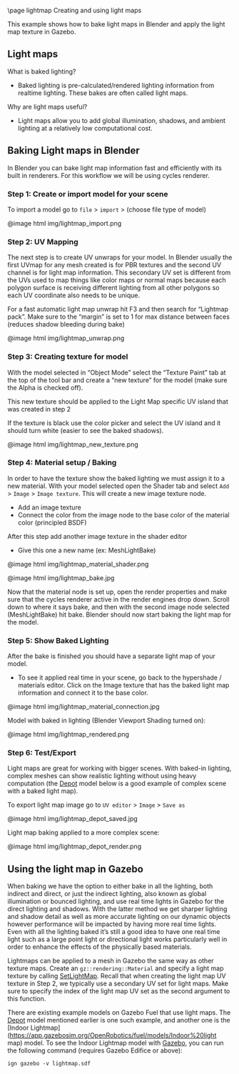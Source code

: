 \page lightmap Creating and using light maps

This example shows how to bake light maps in Blender and apply the light map texture in Gazebo.

## Light maps

What is baked lighting?

  * Baked lighting is pre-calculated/rendered lighting information from realtime lighting. These bakes are often called light maps.

Why are light maps useful?

  * Light maps allow you to add global illumination, shadows, and ambient lighting at a relatively low computational cost.

## Baking Light maps in Blender

In Blender you can bake light map information fast and efficiently with its built in renderers. For this workflow we will be using cycles renderer.

### Step 1: Create or import model for your scene

To import a model go to `file` > `import` > (choose file type of model)

@image html img/lightmap_import.png

### Step 2: UV Mapping

The next step is to create UV unwraps for your model. In Blender usually the first UVmap for any mesh created is for PBR textures and the second UV channel is for light map information. This secondary UV set is different from the UVs used to map things like color maps or normal maps because each polygon surface is receiving different lighting from all other polygons so each UV coordinate also needs to be unique.

For a fast automatic light map unwrap hit F3 and then search for “Lightmap pack”.
Make sure to the “margin” is set to 1 for max distance between faces (reduces shadow bleeding during bake)

@image html img/lightmap_unwrap.png

### Step 3: Creating texture for model

With the model selected in “Object Mode” select the “Texture Paint” tab at the top of the tool bar and create a “new texture” for the model (make sure the Alpha is checked off).

This new texture should be applied to the Light Map specific UV island that was created in step 2

If the texture is black use the color picker and select the UV island and it should turn white (easier to see the baked shadows).

@image html img/lightmap_new_texture.png

### Step 4: Material setup / Baking

In order to have the texture show the baked lighting we must assign it to a new material. With your model selected open the Shader tab and select `Add` > `Image` > `Image texture`. This will create a new image texture node.
* Add an image texture
* Connect the color from the image node to the base color of the material color (principled BSDF)

After this step add another image texture in the shader editor
* Give this one a new name (ex: MeshLightBake)

@image html img/lightmap_material_shader.png

@image html img/lightmap_bake.jpg

Now that the material node is set up, open the render properties and make sure that the cycles renderer active in the render engines drop down.
Scroll down to where it says bake, and then with the second image node selected (MeshLightBake) hit bake. Blender should now start baking the light map for the model.

### Step 5: Show Baked Lighting

After the bake is finished you should have a separate light map of your model.
* To see it applied real time in your scene, go back to the hypershade / materials editor. Click on the Image texture that has the baked light map information and connect it to the base color.

@image html img/lightmap_material_connection.jpg

Model with baked in lighting (Blender Viewport Shading turned on):

@image html img/lightmap_rendered.png

### Step 6: Test/Export

Light maps are great for working with bigger scenes. With baked-in lighting, complex meshes can show realistic lighting without using heavy computation (the [Depot](https://app.gazebosim.org/OpenRobotics/fuel/models/Depot) model below is a good example of complex scene with a baked light map).

To export light map image go to `UV editor` > `Image` > `Save as`

@image html img/lightmap_depot_saved.jpg

Light map baking applied to a more complex scene:

@image html img/lightmap_depot_render.png

## Using the light map in Gazebo

When baking we have the option to either bake in all the lighting, both indirect and direct, or just the indirect lighting, also known as global illumination or bounced lighting, and use real time lights in Gazebo for the direct lighting and shadows. With the latter method we get sharper lighting and shadow detail as well as more accurate lighting on our dynamic objects however performance will be impacted by having more real time lights. Even with all the lighting baked it’s still a good idea to have one real time light such as a large point light or directional light works particularly well in order to enhance the effects of the physically based materials.

Lightmaps can be applied to a mesh in Gazebo the same way as other texture maps. Create an `gz::rendering::Material` and specify a light map texture by calling
[SetLightMap](https://gazebosim.org/api/rendering/5.0/classignition_1_1rendering_1_1Material.html#addc6eb6206e0a17ab82aeaea543e8c71). Recall that when creating the light map UV texture in Step 2, we typically use a secondary UV set for light maps. Make sure to specify the index of the light map UV set as the second argument to this function.

There are existing example models on Gazebo Fuel that use light maps. The [Depot](https://app.gazebosim.org/OpenRobotics/fuel/models/Depot) model mentioned earlier is one such example, and another one is the [Indoor Lightmap](https://app.gazebosim.org/OpenRobotics/fuel/models/Indoor%20light map) model. To see the Indoor Lightmap model with [Gazebo](https://gazebosim.org/docs/all/getstarted), you can run the following command (requires Gazebo Edifice or above):

```
ign gazebo -v lightmap.sdf
```
